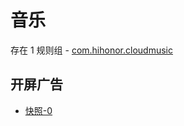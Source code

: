 # 音乐

存在 1 规则组 - [com.hihonor.cloudmusic](/src/apps/com.hihonor.cloudmusic.ts)

## 开屏广告

- [快照-0](https://i.gkd.li/import/13391960)
